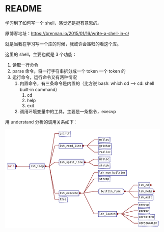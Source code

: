 # README

学习到了如何写一个 shell，感觉还是挺有意思的。

原博客地址：https://brennan.io/2015/01/16/write-a-shell-in-c/

就是当我在学习写一个库的时候，我或许会递归的看这个库。

这里的 shell，主要也就是 3 个功能：

1. 读取一行命令
2. parse 命令，将一行字符串拆分成一个 token 一个 token 的
3. 运行命令，运行命令又有两种情况
   1. 内置命令，有三条命令是内置的（比方说 bash: which cd --> cd: shell built-in command）
      1. cd
      2. help
      3. exit
   2. 调用环境变量中的工具，主要是一条指令，execvp

用 understand 分析的调用关系如下：

![calls](./image/calls.png)
